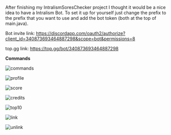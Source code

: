 After finishing my IntralismSoresChecker project I thought it would be a nice idea to have a Intralism Bot. To set it up for yourself just change the prefix to the prefix that you want to use and add the bot token (both at the top of main.java).

Bot invite link: https://discordapp.com/oauth2/authorize?client_id=340873693464887298&scope=bot&permissions=8

top.gg link: https://top.gg/bot/340873693464887298

**Commands**

![commands](https://i.imgur.com/HzixL33.png)

![profile](https://i.imgur.com/WZsY7p0.png)

![score](https://i.imgur.com/VD1ZWWm.png)

![credits](https://i.imgur.com/C6i4kXQ.png)

![top10](https://i.imgur.com/AwK5YpN.png)

![link](https://i.imgur.com/v9t9hzn.png)

![unlink](https://i.imgur.com/h4yNyaP.png)